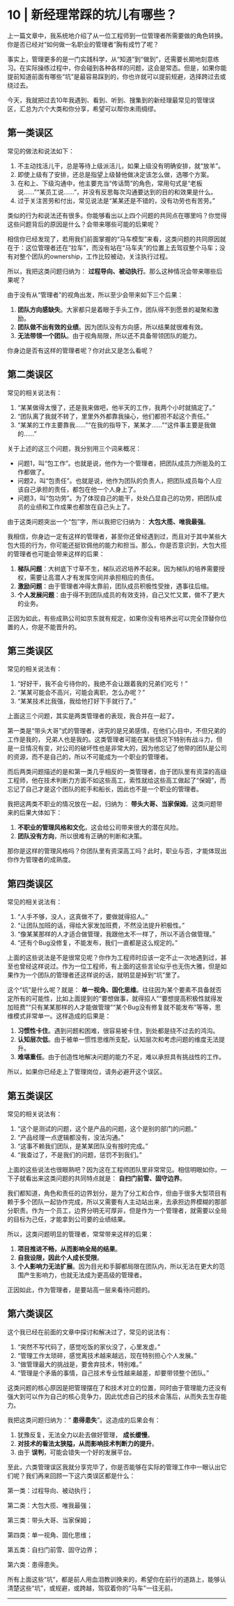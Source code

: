 # 10 | 新经理常踩的坑儿有哪些？
上一篇文章中，我系统地介绍了从一位工程师到一位管理者所需要做的角色转换。你是否已经对“如何做一名职业的管理者”胸有成竹了呢？

事实上，管理更多的是一门实践科学，从“知道”到“做到”，还需要长期地刻意练习。在实际操练过程中，你会碰到各种各样的问题，这会是常态。但是，如果你能提前知道前面有哪些“坑”是最容易踩到的，你也许就可以提前规避，选择跨过去或绕过去。

今天，我就把过去10年我遇到、看到、听到、搜集到的新经理最常见的管理误区，汇总为六个大类和你分享，希望可以帮你未雨绸缪。

## 第一类误区

常见的做法和说法如下：

1. 不主动找活儿干，总是等待上级派活儿，如果上级没有明确安排，就“放羊”。
2. 即使上级有了安排，还总是指望上级替他做决定该怎么做，选哪个方案。
3. 在和上、下级沟通中，他主要充当“传话筒”的角色，常用句式是“老板说……”“某员工说……”，并没有反思每次沟通要达到的目的和效果是什么。
4. 过于关注苦劳和付出，常见说法是“某某还是不错的，没有功劳也有苦劳。”

类似的行为和说法还有很多。你能够看出以上四个问题的共同点在哪里吗？你觉得这些问题背后的原因是什么？会带来哪些可能的后果呢？

相信你已经发现了，若用我们前面掌握的“马车模型”来看，这类问题的共同原因就在于：这位管理者还在“拉车”，而没有站在“马车夫”的位置上去驾驭整个马车；没有对整个团队的ownership，工作比较被动，关注执行过程。

所以，我把这类问题归纳为： **过程导向、被动执行**。那么这种情况会带来哪些后果呢？

由于没有从“管理者”的视角出发，所以至少会带来如下三个后果：

1. **团队方向感缺失**。大家都只是着眼于手头工作，团队得不到愿景的凝聚和激励。
2. **团队做不出有效的业绩**。因为团队没有方向感，所以结果就很难有效。
3. **无法带领一个团队**。由于视角局限，所以还不具备带领团队的能力。

你身边是否有这样的管理者呢？你对此又是怎么看呢？

## 第二类误区

常见的相关说法有：

1. “某某做得太慢了，还是我来做吧，他半天的工作，我两个小时就搞定了。”
2. “团队离了我就不转了，里里外外都靠我操心，他们都担不起这个责任。”
3. “某某的工作主要靠我……”“在我的指导下，某某才……”“这件事主要是我做的……”

关于上述的这三个问题，我分别用三个词来概况：

- 问题1，叫“包工作”。也就是说，他作为一个管理者，把团队成员力所能及的工作都做了。
- 问题2，叫“包责任”。也就是说，他作为团队的负责人，把团队成员每个人应该自己承担的责任，都包在他一个人身上了。
- 问题3，叫“包功劳”。为了体现自己的能干，处处凸显自己的功劳，把团队成员的业绩和工作成果也都放在自己头上了。

由于这类问题突出一个“包”字，所以我把它归纳为： **大包大揽、唯我最强**。

我相信，你身边一定有这样的管理者，甚至你还曾经遇到过，而且对于其中某些大包大揽的行为，你可能还挺钦佩他的能力和担当。那么，你是否意识到，大包大揽的管理者也可能会带来这样的后果：

1. **梯队问题**：大树底下寸草不生，梯队迟迟培养不起来。因为梯队的培养需要授权，需要让高潜人才有发挥空间并承担相应的责任。
2. **激励问题**：由于管理者冲得太靠前，团队成员积极性受挫，遇事往后缩。
3. **个人发展问题**：由于得不到团队成员的有效支持，自己又忙又累，做不了更大的业务。

正因为如此，有些成熟公司如京东就有规定，如果你没有培养出可以完全顶替你位置的人，你是不能晋升的。

## 第三类误区

常见的相关说法有：

1. “好好干，我不会亏待你的，我绝不会让跟着我的兄弟们吃亏！”
2. “某某可能会不高兴，可能会离职，怎么办呢？”
3. “某某技术比我强，我给他打好下手就行了。”

上面这三个问题，其实是两类管理者的表现，我合并在一起了。

第一类是“带头大哥”式的管理者，讲究的是兄弟感情，在他们心目中，不但兄弟的工作是我的， 兄弟人也是我的。这类管理者可能在某些情况下特别有战斗力，但是一旦情况有变，对公司的破坏性也是非常大的，因为他忘记了他带的团队是公司的资源，而不是自己的，所以不可能成为一个职业的管理者。

而后两类问题描述的是和第一类几乎相反的一类管理者，由于团队里有资深的高级工程师，他在技术判断力方面不如这些高工，索性就给这些高工做起了“保姆”，而忘记了自己才是这个团队的舵手和船长，因此也不是一个职业的管理者。

我把这两类不职业的情况放在一起，归纳为： **带头大哥、当家保姆**。这类问题带来的后果大体如下：

1. **不职业的管理风格和文化**，这会给公司带来很大的潜在风险。
2. **团队没有方向**，所以很难有正确的判断和决策。

那你是这样的管理风格吗？你团队里有资深高工吗？此时，职业与否，才能体现出你作为管理者的成熟度。

## 第四类误区

常见的相关说法有：

1. “人手不够，没人，这真做不了，要做就得招人。”
2. “让团队加班的话，得给大家发加班费，不然没法提升积极性。”
3. “像某某那样的人才适合做管理，我跟他太不一样了，所以不适合做管理。”
4. “还有个Bug没修复，不能发布，我们一直都是这么规定的。”

上面的这些说法是不是很常见呢？你作为工程师时应该一定不止一次地遇到过，甚至也曾经这样说过。作为一位工程师，有上面的这些言论似乎也无伤大雅，但是如果作为一个团队的管理者还这样说的话，就明显是掉到“坑”里了。

这个“坑”是什么呢？就是： **单一视角、固化思维**。往往因为某个要素不具备就否定所有的可能性，比如上面提到的“要想做事，就得招人”“要想提高积极性就得发加班费”“只有某某那样的人才能做管理”“某个Bug没有修复就不能发布”等等，思维模式非常单一。这样造成的后果是：

1. **习惯性卡住**。遇到问题和困难，很容易被卡住，到处都是绕不过去的鸿沟。
2. **认知层次低**。由于被单一惯性思维所支配，认知层次和考虑问题的维度无法提升。
3. **难堪重任**。由于创造性地解决问题的能力不足，难以承担具有挑战性的工作。

所以，如果你已经走上了管理岗位，请务必避开这个误区。

## 第五类误区

常见的相关说法有：

1. “这个是测试的问题，这个是产品的问题，这个是别的部门的问题。”
2. “产品经理一点逻辑都没有，没法沟通。”
3. “这事不赖我们团队，是某某团队没有按时完成。”
4. “我查过了，不是我们的问题，惩罚不到我们。”

上面的这些说法也很眼熟吧？因为这在工程师团队里非常常见。相信明眼如你，一下子就看出来这类问题的共同特点就是： **自扫门前雪、固守边界**。

我们都知道，角色和责任的边界划分，是为了分工和合作，但由于很多大型项目有赖于多个团队一起协作完成，所以又需要有人主动站出来，去承担边界模糊的那部分职责。作为一个员工，边界分明无可厚非，但是作为一个管理者，就需要以全局的目标为己任，才能拿到公司要的业绩结果。

所以，这类问题明显的管理者，常常带来这样的后果：

1. **项目推进不畅，从而影响全局的结果**。
2. **自我设限，因此个人成长受限**。
3. **个人影响力无法扩展**。因为目光和手脚都局限在团队内，所以无法在更大的范围产生影响力，也就无法成为更高级的管理者。

正因如此，作为管理者，是要站高一层来看待问题的。

## 第六类误区

这个我已经在前面的文章中探讨和解决过了，常见的说法有：

1. “突然不写代码了，感觉吃饭的家伙没了，心里发虚。”
2. “管理工作太琐碎，感觉离技术越来越远，现在特别担心个人发展。”
3. “做管理最大的挑战是，要舍弃技术，特别难。”
4. “管理是个矛盾的事情，自己技术专业性越来越差，却要带领整个团队。”

这类问题的核心原因是把管理摆在了和技术对立的位置，同时由于管理能力还没有强大到可以作为自己的核心竞争力，因此忧虑自己的技术会落后，从而失去生存能力。

我把这类问题归纳为：“ **患得患失**”。这造成的后果会有：

1. 犹豫反复，无法全力以赴去做好管理， **成长缓慢**。
2. **对技术的看法太狭隘，从而影响技术判断力的提升**。
3. 由于 **误判**，可能会错失一个好的发展平台。

至此，六类管理误区我就分享完毕了，你是否能够在实际的管理工作中一眼认出它们呢？我们再来回顾一下这六类误区都是什么：

第一类：过程导向、被动执行；

第二类：大包大揽、唯我最强；

第三类：带头大哥、当家保姆；

第四类：单一视角、固化思维；

第五类：自扫门前雪、固守边界；

第六类：患得患失。

所有上面这些“坑”，都是前人用血泪教训换来的，希望你在前行的道路上，能够认清楚这些“坑”，或规避，或跨越，驾驭着你的“马车”一往无前。

* * *